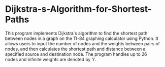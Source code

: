 # Dijkstra-s-Algorithm-for-Shortest-Paths
This program implements Dijkstra's algorithm to find the shortest path between nodes in a graph on the TI-84 graphing calculator using Python. It allows users to input the number of nodes and the weights between pairs of nodes, and then calculates the shortest path and distance between a specified source and destination node. The program handles up to 26 nodes and infinite weights are denoted by 'i'.
